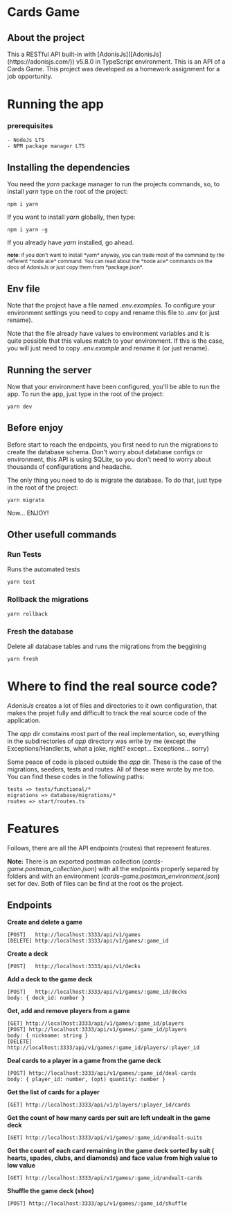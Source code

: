# Cards Game

## About the project

<p>
    This a RESTful API built-in with [AdonisJs]([AdonisJs](https://adonisjs.com/)) v5.8.0 in TypeScript environment. This is an API of a Cards Game. This project was developed as a homework assignment  for a job opportunity.
</p>

# Running the app

### prerequisites

    - NodeJs LTS
    - NPM package manager LTS


## Installing the dependencies


You need the *yarn* package manager to run the projects commands, so, to install *yarn* type on the root of the project:

    npm i yarn

If you want to install *yarn* globally, then type:

    npm i yarn -g

If you already have *yarn* installed, go ahead.

<small>
    <b>note</b>: if you don't want to install *yarn* anyway, you can trade most of the command by the refferent *node ace* command. You can read about the *node ace* commands on the docs of AdonisJs or just copy them from *package.json*.
</small>

## Env file

Note that the project have a file named *.env.examples*. To configure your environment settings you need to copy and rename this file to *.env* (or just rename). 

Note that the file already have values to environment variables and it is quite possible that this values match to your environment. If this is the case, you will just need to copy *.env.example* and rename it (or just rename).

## Running the server

Now that your environment have been configured, you'll be able to run the app. To run the app, just type in the root of the project:

    yarn dev

## Before enjoy

Before start to reach the endpoints, you first need to run the migrations to create the database schema. Don't worry about database configs or environment, this API is using SQLite, so you don't need to worry about thousands of configurations and headache. 

The only thing you need to do is migrate the database. To do that, just type in the root of the project:

    yarn migrate

Now... ENJOY!

## Other usefull commands

### Run Tests

Runs the automated tests

    yarn test

### Rollback the migrations

    yarn rollback

### Fresh the database

Delete all database tables and runs the migrations from the beggining

    yarn fresh

# Where to find the real source code?

*AdonisJs* creates a lot of files and directories to it own configuration, that makes the projet fully and difficult to track the real source code of the application.

The *app* dir constains most part of the real implementation, so, everything in the subdirectories of *app* directory was write by me (except the Exceptions/Handler.ts, what a joke, right? except... Exceptions... sorry) 

Some peace of code is placed outside the *app* dir. These is the case of the migrations, seeders, tests and routes. All of these were wrote by me too. You can find these codes in the following paths:

    tests => tests/functional/*
    migrations => database/migrations/*
    routes => start/routes.ts

# Features

Follows, there are all the API endpoints (routes) that represent features.

<b>Note:</b> There is an exported postman collection (*cards-game.postman_collection.json*) with all the endpoints properly separed by folders and with an environment (*cards-game.postman_environment.json*) set for dev. Both of files can be find at the root os the project.

## Endpoints

<b> Create and delete a game </b>

    [POST]   http://localhost:3333/api/v1/games
    [DELETE] http://localhost:3333/api/v1/games/:game_id

<b> Create a deck </b>

    [POST]   http://localhost:3333/api/v1/decks

<b> Add a deck to the game deck </b>

    [POST]   http://localhost:3333/api/v1/games/:game_id/decks
    body: { deck_id: number }

<b> Get, add and remove players from a game </b>

    [GET] http://localhost:3333/api/v1/games/:game_id/players
    [POST] http://localhost:3333/api/v1/games/:game_id/players
    body: { nickname: string }
    [DELETE] http://localhost:3333/api/v1/games/:game_id/players/:player_id

<b> Deal cards to a player in a game from the game deck </b>

    [POST] http://localhost:3333/api/v1/games/:game_id/deal-cards
    body: { player_id: number, (opt) quantity: number }

<b> Get the list of cards for a player </b>

    [GET] http://localhost:3333/api/v1/players/:player_id/cards

<b> Get the count of how many cards per suit are left undealt in the game deck </b>

    [GET] http://localhost:3333/api/v1/games/:game_id/undealt-suits

<b> Get the count of each card remaining in the game deck sorted by suit (
hearts, spades, clubs, and diamonds) and face value from high value to low value </b>

    [GET] http://localhost:3333/api/v1/games/:game_id/undealt-cards

<b> Shuffle the game deck (shoe) </b>

    [POST] http://localhost:3333/api/v1/games/:game_id/shuffle